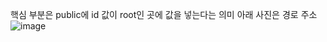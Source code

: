 핵심 부분은 public에 id 값이 root인 곳에 값을 넣는다는 의미
아래 사진은 경로 주소
![image](https://user-images.githubusercontent.com/85022962/165174025-3427f347-6156-4cd4-a65c-ccbfdf3e9efe.png)
